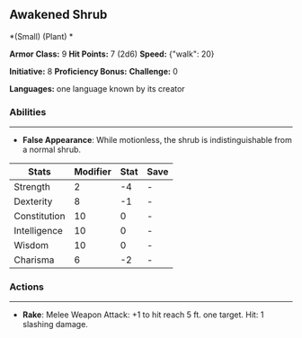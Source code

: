 ## Awakened Shrub
*(Small) (Plant) *

**Armor Class:** 9
**Hit Points:** 7 (2d6)
**Speed:** {"walk": 20}

**Initiative:** 8
**Proficiency Bonus:**
**Challenge:** 0

**Languages:** one language known by its creator

### Abilities
 --- 
- **False Appearance**: While motionless, the shrub is indistinguishable from a normal shrub.



| Stats | Modifier | Stat | Save
| ---- | ---- | ---- | ---- |
| Strength | 2 | -4 | - |
| Dexterity | 8 | -1 | - |
| Constitution | 10 | 0 | - |
| Intelligence | 10 | 0 | - |
| Wisdom | 10 | 0 | - |
| Charisma | 6 | -2 | - |

### Actions
 --- 
- **Rake**: Melee Weapon Attack: +1 to hit  reach 5 ft.  one target. Hit: 1 slashing damage.

